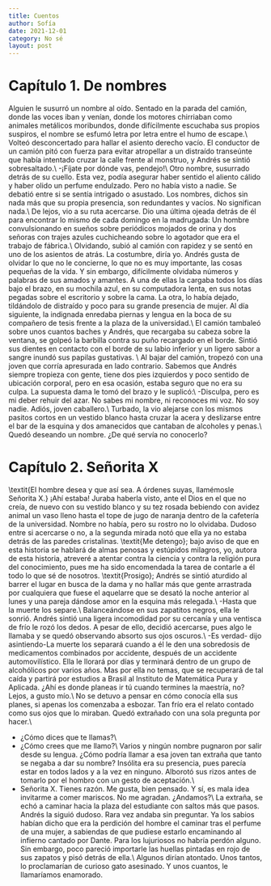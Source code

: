 ```yaml
---
title: Cuentos
author: Sofía
date: 2021-12-01
category: No sé
layout: post
---
```



# Capítulo 1. De nombres

Alguien le susurró un nombre al oído. Sentado en la parada del camión, donde las voces iban y venían, donde los motores chirriaban como animales metálicos moribundos, donde difícilmente escuchaba sus propios suspiros, el nombre se esfumó letra por letra entre el humo de escape.\\
Volteó desconcertado para hallar el asiento derecho vacío. El conductor de un camión pitó con fuerza para evitar atropellar a un distraído transeúnte que había intentado cruzar la calle frente al monstruo, y Andrés se sintió sobresaltado.\\
-¡Fíjate por dónde vas, pendejo!\\
Otro nombre, susurrado detrás de su cuello. Esta vez, podía asegurar haber sentido el aliento cálido y haber olido un perfume endulzado. Pero no había visto a nadie. Se debatió entre si se sentía intrigado o asustado. Los nombres, dichos sin nada más que su propia presencia, son redundantes y vacíos. No significan nada.\\
De lejos, vio a su ruta acercarse. Dio una última ojeada detrás de él para encontrar lo mismo de cada domingo en la madrugada: Un hombre convulsionando en sueños sobre periódicos mojados de orina y dos señoras con trajes azules cuchicheando sobre lo agotador que era el trabajo de fábrica.\\
Olvidando, subió al camión con rapidez y se sentó en uno de los asientos de atrás. La costumbre, diría yo. Andrés gusta de olvidar lo que no le concierne, lo que no es muy importante, las cosas pequeñas de la vida. Y sin embargo, difícilmente olvidaba números y palabras de sus amados y amantes. A una de ellas la cargaba todos los días bajo el brazo, en su mochila azul, en su computadora lenta, en sus notas pegadas sobre el escritorio y sobre la cama. La otra, lo había dejado, tildándolo de distraído y poco para su grande presencia de mujer. Al día siguiente, la indignada enredaba piernas y lengua en la boca de su compañero de tesis frente a la plaza de la universidad.\\
El camión tambaleó sobre unos cuantos baches y Andrés, que recargaba su cabeza sobre la ventana, se golpeó la barbilla contra su puño recargado en el borde. Sintió sus dientes en contacto con el borde de su labio inferior y un ligero sabor a sangre inundó sus papilas gustativas. \\
Al bajar del camión, tropezó con una joven que corría apresurada en lado contrario. Sabemos que Andrés siempre tropieza con gente, tiene dos pies izquierdos y poco sentido de ubicación corporal, pero en esa ocasión, estaba seguro que no era su culpa. La supuesta dama le tomó del brazo y le suplicó:\\
-Disculpa, pero es mi deber rehuir del azar. No sabes mi nombre, ni reconoces mi voz. No soy nadie. Adiós, joven caballero.\\
Turbado, la vio alejarse con los mismos pasitos cortos en un vestido blanco hasta cruzar la acera y deslizarse entre el bar de la esquina y dos amanecidos que cantaban de alcoholes y penas.\\
Quedó deseando un nombre. ¿De qué servía no conocerlo?



# Capítulo 2. Señorita X

\textit{El hombre desea y que así sea. A órdenes suyas, llamémosle Señorita X.}
¡Ahí estaba! Juraba haberla visto, ante el Dios en el que no creía, de nuevo con su vestido blanco y su tez rosada bebiendo con avidez animal un vaso lleno hasta el tope de jugo de naranja dentro de la cafetería de la universidad. Nombre no había, pero su rostro no lo olvidaba. Dudoso entre si acercarse o no, a la segunda mirada notó que ella ya no estaba detrás de las paredes cristalinas. \textit{Me detengo}; bajo aviso de que en esta historia se hablará de almas penosas y estúpidos milagros, yo, autora de esta historia, atreveré a atentar contra la ciencia y contra la religión pura del conocimiento, pues me ha sido encomendada la tarea de contarle a él todo lo que sé de nosotros. \textit{Prosigo}; Andrés se sintió aturdido al barrer el lugar en busca de la dama y no hallar más que gente arrastrada por cualquiera que fuese el aquelarre que se desató la noche anterior al lunes y una pareja dándose amor en la esquina más relegada.\\
-Hasta que la muerte los separe.\\
Balanceándose en sus zapatitos negros, ella le sonrió. Andrés sintió una ligera incomodidad por su cercanía y una ventisca de frío le rozó los dedos. A pesar de ello, decidió acercarse, pues algo le llamaba y se quedó observando absorto sus ojos oscuros.\\
-Es verdad- dijo asintiendo-La muerte los separará cuando a él le den una sobredosis de medicamentos combinados por accidente, después de un accidente automovilístico. Ella le llorará por días y terminará dentro de un grupo de alcohólicos por varios años. Mas por ella no temas, que se recuperará de tal caída y partirá por estudios a Brasil al Instituto de Matemática Pura y Aplicada. ¿Ahí es donde planeas ir tú cuando termines la maestría, no? Lejos, a gusto mío.\\
No se detuvo a pensar en cómo conocía ella sus planes, si apenas los comenzaba a esbozar. Tan frío era el relato contado como sus ojos que lo miraban. Quedó extrañado con una sola pregunta por hacer.\\
- ¿Cómo dices que te llamas?\\
- ¿Cómo crees que me llamo?\\
Varios y ningún nombre pugnaron por salir desde su lengua. ¿Cómo podría llamar a esa joven tan extraña que tanto se negaba a dar su nombre? Insólita era su presencia, pues parecía estar en todos lados y a la vez en ninguno. Alborotó sus rizos antes de tomarlo por el hombro con un gesto de aceptación.\\ 
- Señorita X. Tienes razón. Me gusta, bien pensado. Y sí, es mala idea invitarme a comer mariscos. No me agradan. ¿Andamos?\\
La extraña, se echó a caminar hacia la plaza del estudiante con saltos más que pasos. Andrés la siguió dudoso. Rara vez andaba sin preguntar. Ya los sabios habían dicho que era la perdición del hombre el caminar tras el perfume de una mujer, a sabiendas de que pudiese estarlo encaminando al infierno cantado por Dante. Para los lujuriosos no habría perdón alguno. Sin embargo, poco pareció importarle las huellas pintadas en rojo de sus zapatos y pisó detrás de ella.\\
Algunos dirían atontado. Unos tantos, lo proclamarían de curioso gato asesinado. Y unos cuantos, le llamaríamos enamorado.

